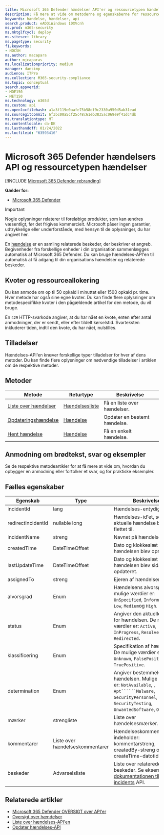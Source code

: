 ```yaml
---
title: Microsoft 365 Defender hændelser API'er og ressourcetypen hændelser
description: Få mere at vide om metoderne og egenskaberne for ressourcetypen Hændelser i Microsoft 365 Defender
keywords: hændelse, hændelser, api
search.product: eADQiWindows 10XVcnh
ms.prod: m365-security
ms.mktglfcycl: deploy
ms.sitesec: library
ms.pagetype: security
f1.keywords:
- NOCSH
ms.author: macapara
author: mjcaparas
ms.localizationpriority: medium
manager: dansimp
audience: ITPro
ms.collection: M365-security-compliance
ms.topic: conceptual
search.appverid:
- MOE150
- MET150
ms.technology: m365d
ms.custom: api
ms.openlocfilehash: a1a3f119e0aafe75b58df9c2330a950d5ab31ead
ms.sourcegitcommit: 6f3bc00a5cf25c48c61eb3835ac069e9f41dc4db
ms.translationtype: MT
ms.contentlocale: da-DK
ms.lasthandoff: 01/24/2022
ms.locfileid: "63593416"
---
```

# <a name="microsoft-365-defender-incidents-api-and-the-incidents-resource-type"></a>Microsoft 365 Defender hændelsers API og ressourcetypen hændelser

[!INCLUDE [Microsoft 365 Defender rebranding](../includes/microsoft-defender.md)]

**Gælder for:**

- [Microsoft 365 Defender](https://go.microsoft.com/fwlink/?linkid=2118804)

> [!IMPORTANT]
> Nogle oplysninger relaterer til foreløbige produkter, som kan ændres væsentligt, før det frigives kommercielt. Microsoft påser ingen garantier, udtrykkelige eller underforståede, med hensyn til de oplysninger, du har angivet her.

En [hændelse](incidents-overview.md) er en samling relaterede beskeder, der beskriver et angreb. Begivenheder fra forskellige enheder i din organisation sammenlægges automatisk af Microsoft 365 Defender. Du kan bruge hændelses-API'en til automatisk at få adgang til din organisations hændelser og relaterede beskeder.

## <a name="quotas-and-resource-allocation"></a>Kvoter og ressourceallokering

Du kan anmode om op til 50 opkald i minuttet eller 1500 opkald pr. time. Hver metode har også sine egne kvoter. Du kan finde flere oplysninger om metodespecifikke kvoter i den pågældende artikel for den metode, du vil bruge.

En `429` HTTP-svarkode angiver, at du har nået en kvote, enten efter antal anmodninger, der er sendt, eller efter tildelt kørselstid. Svarteksten inkluderer tiden, indtil den kvote, du har nået, nulstilles.

## <a name="permissions"></a>Tilladelser

Hændelses-API'en kræver forskellige typer tilladelser for hver af dens metoder. Du kan finde flere oplysninger om nødvendige tilladelser i artiklen om de respektive metoder.

## <a name="methods"></a>Metoder

Metode | Returtype | Beskrivelse
-|-|-
[Liste over hændelser](api-list-incidents.md) | [Hændelsesliste](api-incident.md) | Få en liste over hændelser.
[Opdateringshændelse](api-update-incidents.md) | [Hændelse](api-incident.md) | Opdater en bestemt hændelse.
[Hent hændelse](api-get-incident.md) | [Hændelse](api-incident.md) | Få en enkelt hændelse.

## <a name="request-body-response-and-examples"></a>Anmodning om brødtekst, svar og eksempler

Se de respektive metodeartikler for at få mere at vide om, hvordan du opbygger en anmodning eller fortolker et svar, og for praktiske eksempler.

## <a name="common-properties"></a>Fælles egenskaber

Egenskab | Type | Beskrivelse
-|-|-
incidentId | lang | Hændelses-entydigt id.
redirectIncidentId | nullable long | Hændelses-id'et, som den aktuelle hændelse blev flettet til.
incidentName | streng | Navnet på hændelsen.
createdTime | DateTimeOffset | Dato og klokkeslæt (i UTC) hændelsen blev oprettet.
lastUpdateTime | DateTimeOffset | Dato og klokkeslæt (i UTC) hændelsen blev sidst opdateret.
assignedTo | streng | Ejeren af hændelsen.
alvorsgrad | Enum | Hændelsens alvorsgrad. De mulige værdier er: ```UnSpecified```, ```Informational```, ```Low```, ```Medium```og ```High```.
status | Enum | Angiver den aktuelle status for hændelsen. De mulige værdier er: ```Active```, ```InProgress```, ```Resolved```og ```Redirected```.
klassificering | Enum | Specifikation af hændelsen. De mulige værdier er: ```Unknown```, ```FalsePositive```, ```TruePositive```.
determination | Enum | Angiver bestemmelse af hændelsen. Mulige værdier er: ```NotAvailable```, , ```Apt``````Malware```, ```SecurityPersonnel```, ```SecurityTesting```, ```UnwantedSoftware```, ```Other```.
mærker | strengliste | Liste over hændelsesmærker.
kommentarer | Liste over hændelseskommentarer | Hændelseskommentarobjekt indeholder: kommentarstreng, createdBy-streng og createTime-datotid.
beskeder | Advarselsliste | Liste over relaterede beskeder. Se eksempler i [dokumentationen til List incidents](api-list-incidents.md) API.

## <a name="related-articles"></a>Relaterede artikler

- [Microsoft 365 Defender OVERSIGT over API'er](api-overview.md)
- [Oversigt over hændelser](incidents-overview.md)
- [Liste over hændelses-API'en](api-list-incidents.md)
- [Opdater hændelses-API](api-update-incidents.md)
